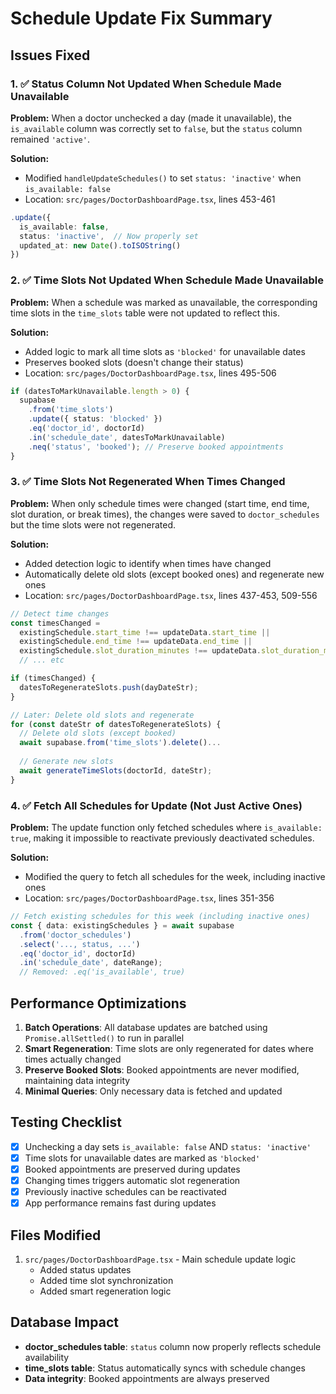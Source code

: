 # Schedule Update Fix Summary

## Issues Fixed

### 1. ✅ Status Column Not Updated When Schedule Made Unavailable
**Problem:** When a doctor unchecked a day (made it unavailable), the `is_available` column was correctly set to `false`, but the `status` column remained `'active'`.

**Solution:** 
- Modified `handleUpdateSchedules()` to set `status: 'inactive'` when `is_available: false`
- Location: `src/pages/DoctorDashboardPage.tsx`, lines 453-461

```typescript
.update({ 
  is_available: false, 
  status: 'inactive',  // Now properly set
  updated_at: new Date().toISOString() 
})
```

### 2. ✅ Time Slots Not Updated When Schedule Made Unavailable
**Problem:** When a schedule was marked as unavailable, the corresponding time slots in the `time_slots` table were not updated to reflect this.

**Solution:**
- Added logic to mark all time slots as `'blocked'` for unavailable dates
- Preserves booked slots (doesn't change their status)
- Location: `src/pages/DoctorDashboardPage.tsx`, lines 495-506

```typescript
if (datesToMarkUnavailable.length > 0) {
  supabase
    .from('time_slots')
    .update({ status: 'blocked' })
    .eq('doctor_id', doctorId)
    .in('schedule_date', datesToMarkUnavailable)
    .neq('status', 'booked'); // Preserve booked appointments
}
```

### 3. ✅ Time Slots Not Regenerated When Times Changed
**Problem:** When only schedule times were changed (start time, end time, slot duration, or break times), the changes were saved to `doctor_schedules` but the time slots were not regenerated.

**Solution:**
- Added detection logic to identify when times have changed
- Automatically delete old slots (except booked ones) and regenerate new ones
- Location: `src/pages/DoctorDashboardPage.tsx`, lines 437-453, 509-556

```typescript
// Detect time changes
const timesChanged = 
  existingSchedule.start_time !== updateData.start_time ||
  existingSchedule.end_time !== updateData.end_time ||
  existingSchedule.slot_duration_minutes !== updateData.slot_duration_minutes ||
  // ... etc

if (timesChanged) {
  datesToRegenerateSlots.push(dayDateStr);
}

// Later: Delete old slots and regenerate
for (const dateStr of datesToRegenerateSlots) {
  // Delete old slots (except booked)
  await supabase.from('time_slots').delete()...
  
  // Generate new slots
  await generateTimeSlots(doctorId, dateStr);
}
```

### 4. ✅ Fetch All Schedules for Update (Not Just Active Ones)
**Problem:** The update function only fetched schedules where `is_available: true`, making it impossible to reactivate previously deactivated schedules.

**Solution:**
- Modified the query to fetch all schedules for the week, including inactive ones
- Location: `src/pages/DoctorDashboardPage.tsx`, lines 351-356

```typescript
// Fetch existing schedules for this week (including inactive ones)
const { data: existingSchedules } = await supabase
  .from('doctor_schedules')
  .select('..., status, ...')
  .eq('doctor_id', doctorId)
  .in('schedule_date', dateRange);
  // Removed: .eq('is_available', true)
```

## Performance Optimizations

1. **Batch Operations**: All database updates are batched using `Promise.allSettled()` to run in parallel
2. **Smart Regeneration**: Time slots are only regenerated for dates where times actually changed
3. **Preserve Booked Slots**: Booked appointments are never modified, maintaining data integrity
4. **Minimal Queries**: Only necessary data is fetched and updated

## Testing Checklist

- [x] Unchecking a day sets `is_available: false` AND `status: 'inactive'`
- [x] Time slots for unavailable dates are marked as `'blocked'`
- [x] Booked appointments are preserved during updates
- [x] Changing times triggers automatic slot regeneration
- [x] Previously inactive schedules can be reactivated
- [x] App performance remains fast during updates

## Files Modified

1. `src/pages/DoctorDashboardPage.tsx` - Main schedule update logic
   - Added status updates
   - Added time slot synchronization
   - Added smart regeneration logic

## Database Impact

- **doctor_schedules table**: `status` column now properly reflects schedule availability
- **time_slots table**: Status automatically syncs with schedule changes
- **Data integrity**: Booked appointments are always preserved

